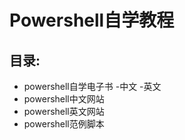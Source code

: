 # Powershell自学教程
## 目录:
- powershell自学电子书
	-中文
	-英文
- powershell中文网站
- powershell英文网站
- powershell范例脚本
